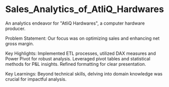 # Sales_Analytics_of_AtliQ_Hardwares

An analytics endeavor for "AtliQ Hardwares", a computer hardware producer.

Problem Statement: Our focus was on optimizing sales and enhancing net gross margin.

Key Highlights: Implemented ETL processes, utilized DAX measures and Power Pivot for robust analysis. Leveraged pivot tables and statistical methods for P&L insights. Refined formatting for clear presentation.

Key Learnings: Beyond technical skills, delving into domain knowledge was crucial for impactful analysis.
